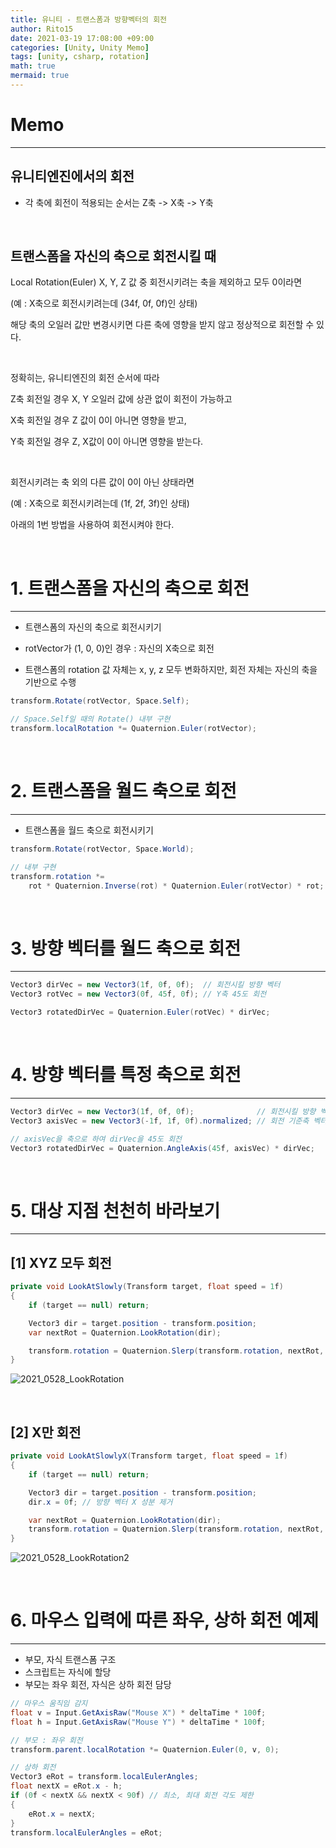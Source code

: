 ```yaml
---
title: 유니티 - 트랜스폼과 방향벡터의 회전
author: Rito15
date: 2021-03-19 17:08:00 +09:00
categories: [Unity, Unity Memo]
tags: [unity, csharp, rotation]
math: true
mermaid: true
---
```


# Memo
---

## **유니티엔진에서의 회전**

- 각 축에 회전이 적용되는 순서는 Z축 -> X축 -> Y축

<br>

## **트랜스폼을 자신의 축으로 회전시킬 때**

Local Rotation(Euler) X, Y, Z 값 중 회전시키려는 축을 제외하고 모두 0이라면

(예 : X축으로 회전시키려는데 (34f, 0f, 0f)인 상태)

해당 축의 오일러 값만 변경시키면 다른 축에 영향을 받지 않고 정상적으로 회전할 수 있다.

<br>

정확히는, 유니티엔진의 회전 순서에 따라

Z축 회전일 경우 X, Y 오일러 값에 상관 없이 회전이 가능하고

X축 회전일 경우 Z 값이 0이 아니면 영향을 받고,

Y축 회전일 경우 Z, X값이 0이 아니면 영향을 받는다.

<br>

회전시키려는 축 외의 다른 값이 0이 아닌 상태라면

(예 : X축으로 회전시키려는데 (1f, 2f, 3f)인 상태)

아래의 1번 방법을 사용하여 회전시켜야 한다.

<br>

# 1. 트랜스폼을 자신의 축으로 회전
---

- 트랜스폼의 자신의 축으로 회전시키기
- rotVector가 (1, 0, 0)인 경우 : 자신의 X축으로 회전

- 트랜스폼의 rotation 값 자체는 x, y, z 모두 변화하지만, 회전 자체는 자신의 축을 기반으로 수행

```cs
transform.Rotate(rotVector, Space.Self);

// Space.Self일 때의 Rotate() 내부 구현
transform.localRotation *= Quaternion.Euler(rotVector);
```

<br>

# 2. 트랜스폼을 월드 축으로 회전
---

- 트랜스폼을 월드 축으로 회전시키기

```cs
transform.Rotate(rotVector, Space.World);

// 내부 구현
transform.rotation *= 
    rot * Quaternion.Inverse(rot) * Quaternion.Euler(rotVector) * rot;
```

<br>

# 3. 방향 벡터를 월드 축으로 회전
---

```cs
Vector3 dirVec = new Vector3(1f, 0f, 0f);  // 회전시킬 방향 벡터
Vector3 rotVec = new Vector3(0f, 45f, 0f); // Y축 45도 회전

Vector3 rotatedDirVec = Quaternion.Euler(rotVec) * dirVec;
```

<br>

# 4. 방향 벡터를 특정 축으로 회전
---

```cs
Vector3 dirVec = new Vector3(1f, 0f, 0f);              // 회전시킬 방향 벡터
Vector3 axisVec = new Vector3(-1f, 1f, 0f).normalized; // 회전 기준축 벡터

// axisVec을 축으로 하여 dirVec을 45도 회전
Vector3 rotatedDirVec = Quaternion.AngleAxis(45f, axisVec) * dirVec;
```

<br>

# 5. 대상 지점 천천히 바라보기
---

## [1] XYZ 모두 회전

```cs
private void LookAtSlowly(Transform target, float speed = 1f)
{
    if (target == null) return;

    Vector3 dir = target.position - transform.position;
    var nextRot = Quaternion.LookRotation(dir);

    transform.rotation = Quaternion.Slerp(transform.rotation, nextRot, Time.deltaTime * speed);
}
```

![2021_0528_LookRotation](https://user-images.githubusercontent.com/42164422/119984789-c30cec80-bffc-11eb-8df4-b9667752677f.gif)

<br>

## [2] X만 회전

```cs
private void LookAtSlowlyX(Transform target, float speed = 1f)
{
    if (target == null) return;

    Vector3 dir = target.position - transform.position;
    dir.x = 0f; // 방향 벡터 X 성분 제거

    var nextRot = Quaternion.LookRotation(dir);
    transform.rotation = Quaternion.Slerp(transform.rotation, nextRot, Time.deltaTime * speed);
}
```

![2021_0528_LookRotation2](https://user-images.githubusercontent.com/42164422/119984795-c43e1980-bffc-11eb-95a5-2ad748f2a3e8.gif)

<br>

# 6. 마우스 입력에 따른 좌우, 상하 회전 예제
---

- 부모, 자식 트랜스폼 구조
- 스크립트는 자식에 할당
- 부모는 좌우 회전, 자식은 상하 회전 담당

```cs
// 마우스 움직임 감지
float v = Input.GetAxisRaw("Mouse X") * deltaTime * 100f;
float h = Input.GetAxisRaw("Mouse Y") * deltaTime * 100f;

// 부모 : 좌우 회전
transform.parent.localRotation *= Quaternion.Euler(0, v, 0);

// 상하 회전
Vector3 eRot = transform.localEulerAngles;
float nextX = eRot.x - h;
if (0f < nextX && nextX < 90f) // 최소, 최대 회전 각도 제한
{
    eRot.x = nextX;
}
transform.localEulerAngles = eRot;
```

